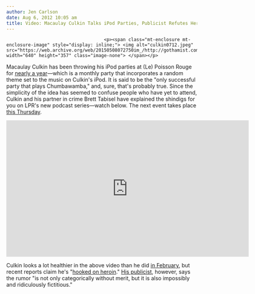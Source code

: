 ```yaml
---
author: Jen Carlson
date: Aug 6, 2012 10:05 am
title: Video: Macaulay Culkin Talks iPod Parties, Publicist Refutes Heroin Rumors
---
```


	
										<p><span class="mt-enclosure mt-enclosure-image" style="display: inline;"> <img alt="culkin0712.jpeg" src="https://web.archive.org/web/20150508072750im_/http://gothamist.com/attachments/arts_jen/culkin0712.jpeg" width="640" height="357" class="image-none"> </span></p>

<p>Macaulay Culkin has been throwing his iPod parties at (Le) Poisson Rouge for <a href="https://web.archive.org/web/20150508072750/http://gothamist.com/2011/11/29/are_you_ready_to_dance_with_macaula.php">nearly a year</a>&#x2014;which is a monthly party that incorporates a random theme set to the music on Culkin&apos;s iPod. It is said to be the &quot;only successful party that plays Chumbawamba,&quot; and, sure, that&apos;s probably true. Since the simplicity of the idea has seemed to confuse people who have yet to attend, Culkin and his partner in crime Brett Tabisel have explained the shindigs for you on LPR&apos;s new podcast series&#x2014;watch below. The next event takes place <a href="https://web.archive.org/web/20150508072750/http://lepoissonrouge.com/events/view/3520">this Thursday</a>.</p>

<p><iframe width="640" height="360" src="https://web.archive.org/web/20150508072750if_/http://www.youtube.com/embed/UvXRqqr37bE" frameborder="0" allowfullscreen></iframe></p>

<p>Culkin looks a lot healthier in the above video than he did <a href="https://web.archive.org/web/20150508072750/http://gothamist.com/2012/02/10/macaulay_culkin_bails_on_nyc_dj_gig.php">in February</a>, but recent reports claim he&apos;s &quot;<a href="https://web.archive.org/web/20150508072750/http://www.dailymail.co.uk/tvshowbiz/article-2184244/Macaulay-Culkin-attends-Natalie-Portmans-wedding-Big-Sur-reports-hooked-heroin.html?ito=feeds-newsxml">hooked on heroin</a>.&quot; <a href="https://web.archive.org/web/20150508072750/http://www.dailymail.co.uk/tvshowbiz/article-2184244/Macaulay-Culkin-attends-Natalie-Portmans-wedding-Big-Sur-reports-hooked-heroin.html?ito=feeds-newsxml">His publicist</a>, however, says the rumor &quot;is not only categorically without merit, but it is also impossibly and ridiculously fictitious.&quot;</p>					
										
									
				